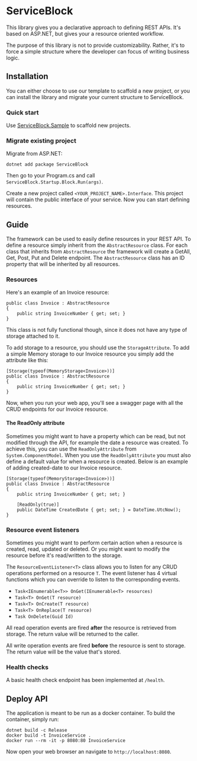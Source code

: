 # ServiceBlock

This library gives you a declarative approach to defining REST APIs. It's based on ASP.NET, but gives your a resource oriented workflow.

The purpose of this library is not to provide customizability. Rather, it's to force a simple structure where the developer can focus of writing business logic.

## Installation

You can either choose to use our template to scaffold a new project, or you can install the library and migrate your current structure to ServiceBlock.

### Quick start

Use [ServiceBlock.Sample](https://github.com/TheSimpleZ/ServiceBlock.Sample) to scaffold new projects.

### Migrate existing project

Migrate from ASP.NET:

```
dotnet add package ServiceBlock
```

Then go to your Program.cs and call `ServiceBlock.Startup.Block.Run(args)`.

Create a new project called `<YOUR_PROJECT_NAME>.Interface`. This project will contain the public interface of your service. Now you can start defining resources.

## Guide

The framework can be used to easily define resources in your REST API. To define a resource simply inherit from the `AbstractResource` class.
For each class that inherits from `AbstractResource` the framework will create a GetAll, Get, Post, Put and Delete endpoint.
The `AbstractResource` class has an ID property that will be inherited by all resources.

### Resources

Here's an example of an Invoice resource:

```CSharp
public class Invoice : AbstractResource
{
    public string InvoiceNumber { get; set; }
}
```

This class is not fully functional though, since it does not have any type of storage attached to it.

To add storage to a resource, you should use the `StorageAttribute`. To add a simple Memory storage to our Invoice resource you simply add the attribute like this:

```CSharp
[Storage(typeof(MemoryStorage<Invoice>))]
public class Invoice : AbstractResource
{
    public string InvoiceNumber { get; set; }
}
```

Now, when you run your web app, you'll see a swagger page with all the CRUD endpoints for our Invoice resource.

#### The ReadOnly attribute

Sometimes you might want to have a property which can be read, but not modified through the API, for example the date a resource was created.
To achieve this, you can use the `ReadOnlyAttribute` from `System.ComponentModel`.
When you use the `ReadOnlyAttribute` you must also define a default value for when a resource is created.
Below is an example of adding created-date to our Invoice resource.

```CSharp
[Storage(typeof(MemoryStorage<Invoice>))]
public class Invoice : AbstractResource
{
    public string InvoiceNumber { get; set; }

    [ReadOnly(true)]
    public DateTime CreatedDate { get; set; } = DateTime.UtcNow();
}
```

### Resource event listeners

Sometimes you might want to perform certain action when a resource is created, read, updated or deleted. Or you might want to modify the resource before it's read/written to the storage.

The `ResourceEventListener<T>` class allows you to listen for any CRUD operations performed on a resource `T`. The event listener has 4 virtual functions which you can override to listen to the corresponding events.

-   `Task<IEnumerable<T>> OnGet(IEnumerable<T> resources)`
-   `Task<T> OnGet(T resource)`
-   `Task<T> OnCreate(T resource)`
-   `Task<T> OnReplace(T resource)`
-   `Task OnDelete(Guid Id)`

All read operation events are fired **after** the resource is retrieved from storage. The return value will be returned to the caller.

All write operation events are fired **before** the resource is sent to storage. The return value will be the value that's stored.

### Health checks

A basic health check endpoint has been implemented at `/health`.

## Deploy API

The application is meant to be run as a docker container. To build the container, simply run:

```
dotnet build -c Release
docker build -t InvoiceService .
docker run --rm -it -p 8080:80 InvoiceService
```

Now open your web browser an navigate to `http://localhost:8080`.
